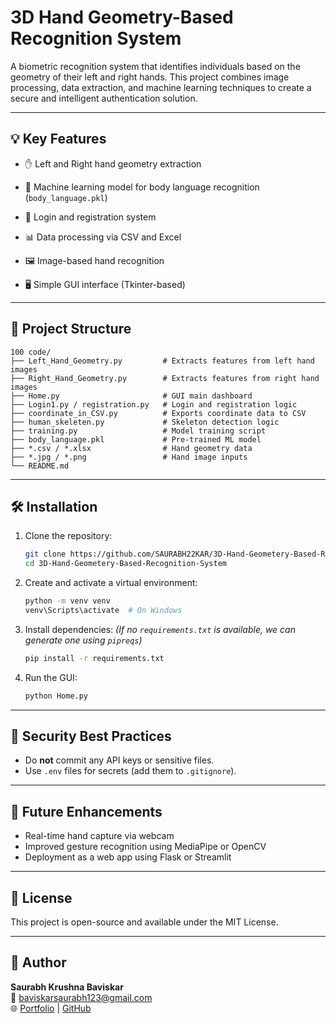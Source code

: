 # 3D Hand Geometry-Based Recognition System

A biometric recognition system that identifies individuals based on the geometry of their left and right hands. This project combines image processing, data extraction, and machine learning techniques to create a secure and intelligent authentication solution.

---

## 💡 Key Features

- ✋ Left and Right hand geometry extraction
- 🧠 Machine learning model for body language recognition (`body_language.pkl`)
- 🔐 Login and registration system
- 📊 Data processing via CSV and Excel
- 🖼️ Image-based hand recognition

- 🖥️ Simple GUI interface (Tkinter-based)

---

## 📁 Project Structure

```
100 code/
├── Left_Hand_Geometry.py         # Extracts features from left hand images
├── Right_Hand_Geometry.py        # Extracts features from right hand images
├── Home.py                       # GUI main dashboard
├── Login1.py / registration.py   # Login and registration logic
├── coordinate_in_CSV.py          # Exports coordinate data to CSV
├── human_skeleten.py             # Skeleton detection logic
├── training.py                   # Model training script
├── body_language.pkl             # Pre-trained ML model
├── *.csv / *.xlsx                # Hand geometry data
├── *.jpg / *.png                 # Hand image inputs
└── README.md
```

---

## 🛠️ Installation

1. Clone the repository:
   ```bash
   git clone https://github.com/SAURABH22KAR/3D-Hand-Geometery-Based-Recognition-System.git
   cd 3D-Hand-Geometery-Based-Recognition-System
   ```

2. Create and activate a virtual environment:
   ```bash
   python -m venv venv
   venv\Scripts\activate  # On Windows
   ```

3. Install dependencies:
   *(If no `requirements.txt` is available, we can generate one using `pipreqs`)*

   ```bash
   pip install -r requirements.txt
   ```

4. Run the GUI:
   ```bash
   python Home.py
   ```

---

## 🔐 Security Best Practices

- Do **not** commit any API keys or sensitive files.
- Use `.env` files for secrets (add them to `.gitignore`).

---

## 🧠 Future Enhancements

- Real-time hand capture via webcam
- Improved gesture recognition using MediaPipe or OpenCV
- Deployment as a web app using Flask or Streamlit

---

## 📜 License

This project is open-source and available under the MIT License.

---

## 👤 Author

**Saurabh Krushna Baviskar**  
📧 baviskarsaurabh123@gmail.com  
🌐 [Portfolio](https://project-management-portfolio.vercel.app) | [GitHub](https://github.com/SAURABH22KAR)

